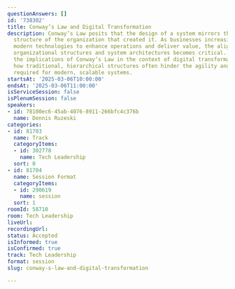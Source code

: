 ```yaml
---
questionAnswers: []
id: '738302'
title: Conway’s Law and Digital Transformation
description: Conway’s Law posits that the design of a system mirrors the communication
  structure of the organization that created it. As businesses increasingly adopt
  modern technologies to enhance operations and deliver value, the alignment between
  organizational structures and system architectures becomes critical. Let's explore
  the implications of Conway’s Law in the context of digital transformation, examining
  how traditional, hierarchical structures often hinder the agility and innovation
  required for modern, scalable systems.
startsAt: '2025-03-06T10:00:00'
endsAt: '2025-03-06T11:00:00'
isServiceSession: false
isPlenumSession: false
speakers:
- id: 78100ec6-45ab-4076-8911-266bfc4c376b
  name: Dennis Ruzeski
categories:
- id: 81703
  name: Track
  categoryItems:
  - id: 302778
    name: Tech Leadership
  sort: 0
- id: 81704
  name: Session Format
  categoryItems:
  - id: 290619
    name: session
  sort: 1
roomId: 58710
room: Tech Leadership
liveUrl:
recordingUrl:
status: Accepted
isInformed: true
isConfirmed: true
track: Tech Leadership
format: session
slug: conway-s-law-and-digital-transformation

---
```

